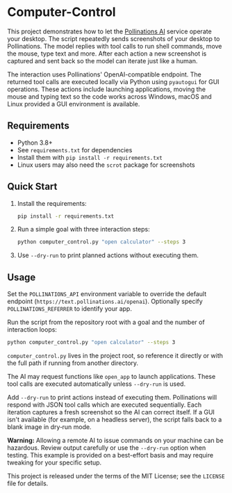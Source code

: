 # Computer-Control

This project demonstrates how to let the [Pollinations AI](https://pollinations.ai)
service operate your desktop. The script repeatedly sends screenshots of your
desktop to Pollinations. The model replies with tool calls to run shell
commands, move the mouse, type text and more. After each action a new screenshot
is captured and sent back so the model can iterate just like a human.

The interaction uses Pollinations' OpenAI-compatible endpoint. The returned tool
calls are executed locally via Python using `pyautogui` for GUI operations.
These actions include launching applications, moving the mouse and typing text
so the code works across Windows, macOS and Linux provided a GUI environment is
available.

## Requirements

- Python 3.8+
- See `requirements.txt` for dependencies
- Install them with `pip install -r requirements.txt`
- Linux users may also need the `scrot` package for screenshots

## Quick Start

1. Install the requirements:

   ```bash
   pip install -r requirements.txt
   ```

2. Run a simple goal with three interaction steps:

   ```bash
   python computer_control.py "open calculator" --steps 3
   ```

3. Use `--dry-run` to print planned actions without executing them.

## Usage

Set the `POLLINATIONS_API` environment variable to override the default endpoint
(`https://text.pollinations.ai/openai`). Optionally specify
`POLLINATIONS_REFERRER` to identify your app.

Run the script from the repository root with a goal and the number of
interaction loops:

```bash
python computer_control.py "open calculator" --steps 3
```

`computer_control.py` lives in the project root, so reference it directly
or with the full path if running from another directory.

The AI may request functions like `open_app` to launch applications. These tool
calls are executed automatically unless `--dry-run` is used.

Add `--dry-run` to print actions instead of executing them. Pollinations will
respond with JSON tool calls which are executed sequentially. Each iteration
captures a fresh screenshot so the AI can correct itself. If a GUI isn't
available (for example, on a headless server), the script falls back to a blank
image in dry‑run mode.

**Warning:** Allowing a remote AI to issue commands on your machine can be
hazardous. Review output carefully or use the `--dry-run` option when testing.
This example is provided on a best-effort basis and may require tweaking for
your specific setup.

This project is released under the terms of the MIT License; see
the `LICENSE` file for details.
